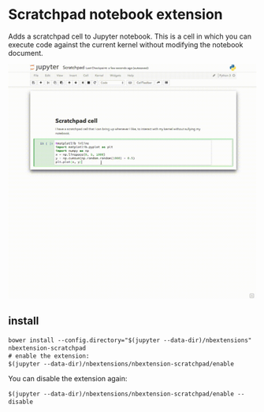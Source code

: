 # Scratchpad notebook extension

Adds a scratchpad cell to Jupyter notebook.
This is a cell in which you can execute code against the current kernel without modifying the notebook document.

![demo](demo.gif)

## install

    bower install --config.directory="$(jupyter --data-dir)/nbextensions" nbextension-scratchpad
    # enable the extension:
    $(jupyter --data-dir)/nbextensions/nbextension-scratchpad/enable


You can disable the extension again:

    $(jupyter --data-dir)/nbextensions/nbextension-scratchpad/enable --disable

